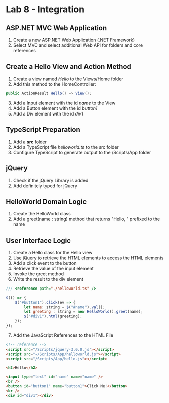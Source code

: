# Lab 8 - Integration

## ASP.NET MVC Web Application

1. Create a new ASP.NET Web Application (.NET Framework)
2. Select MVC and select additional Web API for folders and core references

## Create a Hello View and Action Method

1. Create a view named *Hello* to the Views/Home folder
2. Add this method to the HomeController:

```csharp
public ActionResult Hello() => View();
```

3. Add a Input element with the id *name* to the View
4. Add a Button element with the id *button1*
5. Add a Div element with the id *div1*

## TypeScript Preparation

1. Add a **src** folder
2. Add a TypeScript file *helloworld.ts* to the src folder
3. Configure TypeScript to generate output to the /Scripts/App folder

## jQuery

1. Check if the jQuery Library is added
2. Add definitely typed for jQuery


## HelloWorld Domain Logic

1. Create the HelloWorld class 
2. Add a greet(name : string) method that returns "Hello, " prefixed to the name


## User Interface Logic

1. Create a Hello class for the Hello view
2. Use jQuery to retrieve the HTML elements to access the HTML elements
3. Add a click event to the button
4. Retrieve the value of the input element
5. Invoke the greet method
6. Write the result to the div element

```javascript
/// <reference path="./helloworld.ts" />

$(() => {
    $("#button1").click(ev => {
        let name: string = $("#name").val();
        let greeting : string = new HelloWorld().greet(name);
        $("#div1").html(greeting);
    });
});
```

7. Add the JavaScript References to the HTML File

```html
<!-- reference -->
<script src="/Scripts/jquery-3.0.0.js"></script>
<script src="~/Scripts/App/helloworld.js"></script>
<script src="/Scripts/App/hello.js"></script>

<h2>Hello</h2>

<input type="text" id="name" name="name" />
<br />
<button id="button1" name="button1">Click Me!</button>
<br />
<div id="div1"></div>
```
